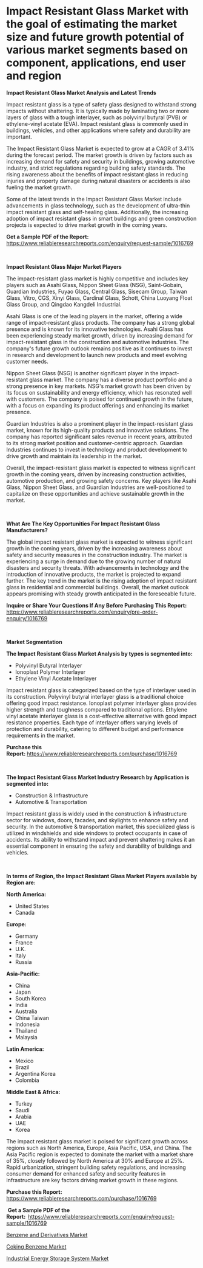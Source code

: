 <p><h1>Impact Resistant Glass Market with the goal of estimating the market size and future growth potential of various market segments based on component, applications, end user and region</h1></p><p><strong>Impact Resistant Glass Market Analysis and Latest Trends</strong></p>
<p><p>Impact resistant glass is a type of safety glass designed to withstand strong impacts without shattering. It is typically made by laminating two or more layers of glass with a tough interlayer, such as polyvinyl butyral (PVB) or ethylene-vinyl acetate (EVA). Impact resistant glass is commonly used in buildings, vehicles, and other applications where safety and durability are important.</p><p>The Impact Resistant Glass Market is expected to grow at a CAGR of 3.41% during the forecast period. The market growth is driven by factors such as increasing demand for safety and security in buildings, growing automotive industry, and strict regulations regarding building safety standards. The rising awareness about the benefits of impact resistant glass in reducing injuries and property damage during natural disasters or accidents is also fueling the market growth.</p><p>Some of the latest trends in the Impact Resistant Glass Market include advancements in glass technology, such as the development of ultra-thin impact resistant glass and self-healing glass. Additionally, the increasing adoption of impact resistant glass in smart buildings and green construction projects is expected to drive market growth in the coming years.</p></p>
<p><strong>Get a Sample PDF of the Report:&nbsp;</strong> <a href="https://www.reliableresearchreports.com/enquiry/request-sample/1016769">https://www.reliableresearchreports.com/enquiry/request-sample/1016769</a></p>
<p>&nbsp;</p>
<p><strong>Impact Resistant Glass Major Market Players</strong></p>
<p><p>The impact-resistant glass market is highly competitive and includes key players such as Asahi Glass, Nippon Sheet Glass (NSG), Saint-Gobain, Guardian Industries, Fuyao Glass, Central Glass, Sisecam Group, Taiwan Glass, Vitro, CGS, Xinyi Glass, Cardinal Glass, Schott, China Luoyang Float Glass Group, and Qingdao Kangdeli Industrial.</p><p>Asahi Glass is one of the leading players in the market, offering a wide range of impact-resistant glass products. The company has a strong global presence and is known for its innovative technologies. Asahi Glass has been experiencing steady market growth, driven by increasing demand for impact-resistant glass in the construction and automotive industries. The company's future growth outlook remains positive as it continues to invest in research and development to launch new products and meet evolving customer needs.</p><p>Nippon Sheet Glass (NSG) is another significant player in the impact-resistant glass market. The company has a diverse product portfolio and a strong presence in key markets. NSG's market growth has been driven by its focus on sustainability and energy efficiency, which has resonated well with customers. The company is poised for continued growth in the future, with a focus on expanding its product offerings and enhancing its market presence.</p><p>Guardian Industries is also a prominent player in the impact-resistant glass market, known for its high-quality products and innovative solutions. The company has reported significant sales revenue in recent years, attributed to its strong market position and customer-centric approach. Guardian Industries continues to invest in technology and product development to drive growth and maintain its leadership in the market.</p><p>Overall, the impact-resistant glass market is expected to witness significant growth in the coming years, driven by increasing construction activities, automotive production, and growing safety concerns. Key players like Asahi Glass, Nippon Sheet Glass, and Guardian Industries are well-positioned to capitalize on these opportunities and achieve sustainable growth in the market.</p></p>
<p>&nbsp;</p>
<p><strong>What Are The Key Opportunities For Impact Resistant Glass Manufacturers?</strong></p>
<p><p>The global impact resistant glass market is expected to witness significant growth in the coming years, driven by the increasing awareness about safety and security measures in the construction industry. The market is experiencing a surge in demand due to the growing number of natural disasters and security threats. With advancements in technology and the introduction of innovative products, the market is projected to expand further. The key trend in the market is the rising adoption of impact resistant glass in residential and commercial buildings. Overall, the market outlook appears promising with steady growth anticipated in the foreseeable future.</p></p>
<p><strong>Inquire or Share Your Questions If Any Before Purchasing This Report:</strong> <a href="https://www.reliableresearchreports.com/enquiry/pre-order-enquiry/1016769">https://www.reliableresearchreports.com/enquiry/pre-order-enquiry/1016769</a></p>
<p>&nbsp;</p>
<p><strong>Market Segmentation</strong></p>
<p><strong>The Impact Resistant Glass Market Analysis by types is segmented into:</strong></p>
<p><ul><li>Polyvinyl Butyral Interlayer</li><li>Ionoplast Polymer Interlayer</li><li>Ethylene Vinyl Acetate Interlayer</li></ul></p>
<p><p>Impact resistant glass is categorized based on the type of interlayer used in its construction. Polyvinyl butyral interlayer glass is a traditional choice offering good impact resistance. Ionoplast polymer interlayer glass provides higher strength and toughness compared to traditional options. Ethylene vinyl acetate interlayer glass is a cost-effective alternative with good impact resistance properties. Each type of interlayer offers varying levels of protection and durability, catering to different budget and performance requirements in the market.</p></p>
<p><strong>Purchase this Report:&nbsp;</strong><a href="https://www.reliableresearchreports.com/purchase/1016769">https://www.reliableresearchreports.com/purchase/1016769</a></p>
<p>&nbsp;</p>
<p><strong>The Impact Resistant Glass Market Industry Research by Application is segmented into:</strong></p>
<p><ul><li>Construction & Infrastructure</li><li>Automotive & Transportation</li></ul></p>
<p><p>Impact resistant glass is widely used in the construction & infrastructure sector for windows, doors, facades, and skylights to enhance safety and security. In the automotive & transportation market, this specialized glass is utilized in windshields and side windows to protect occupants in case of accidents. Its ability to withstand impact and prevent shattering makes it an essential component in ensuring the safety and durability of buildings and vehicles.</p></p>
<p>&nbsp;</p>
<p><strong>In terms of Region, the Impact Resistant Glass Market Players available by Region are:</strong></p>
<p>
    <p> <strong> North America: </strong>
        <ul>
            <li>United States</li>
            <li>Canada</li>
        </ul>
        </p> 
    <p> <strong> Europe: </strong>
        <ul>
            <li>Germany</li>
            <li>France</li>
            <li>U.K.</li>
            <li>Italy</li>
            <li>Russia</li>
        </ul>
        </p> 
    <p> <strong> Asia-Pacific: </strong>
        <ul>
            <li>China</li>
            <li>Japan</li>
            <li>South Korea</li>
            <li>India</li>
            <li>Australia</li>
            <li>China Taiwan</li>
            <li>Indonesia</li>
            <li>Thailand</li>
            <li>Malaysia</li>
        </ul>
        </p> 
    <p> <strong> Latin America: </strong>
        <ul>
            <li>Mexico</li>
            <li>Brazil</li>
            <li>Argentina Korea</li>
            <li>Colombia</li>
        </ul>
        </p> 
    <p> <strong> Middle East & Africa: </strong>
        <ul>
            <li>Turkey</li>
            <li>Saudi</li>
            <li>Arabia</li>
            <li>UAE</li>
            <li>Korea</li>
        </ul>
    </p>
    </p>
<p><p>The impact resistant glass market is poised for significant growth across regions such as North America, Europe, Asia Pacific, USA, and China. The Asia Pacific region is expected to dominate the market with a market share of 35%, closely followed by North America at 30% and Europe at 25%. Rapid urbanization, stringent building safety regulations, and increasing consumer demand for enhanced safety and security features in infrastructure are key factors driving market growth in these regions.</p></p>
<p><strong>Purchase this Report: </strong><a href="https://www.reliableresearchreports.com/purchase/1016769">https://www.reliableresearchreports.com/purchase/1016769</a></p>
<p>&nbsp;<strong>Get a Sample PDF of the Report:&nbsp;&nbsp;</strong><a href="https://www.reliableresearchreports.com/enquiry/request-sample/1016769">https://www.reliableresearchreports.com/enquiry/request-sample/1016769</a></p>
<p><strong></strong></p>
<p><p><a href="https://view.publitas.com/reportprime-1/benzene-and-derivatives-market-size-market-trends-and-growth-outlook-forecasted-for-period-from-2023-to-2030/">Benzene and Derivatives Market</a></p><p><a href="https://view.publitas.com/reportprime-1/coking-benzene-market-insights-market-players-and-forecast-till-2030/">Coking Benzene Market</a></p><p><a href="https://view.publitas.com/reportprime-1/industrial-energy-storage-system-market-research-report-forecasted-for-period-from-2024-2031-by-market-type-market-application-and-region/">Industrial Energy Storage System Market</a></p></p>